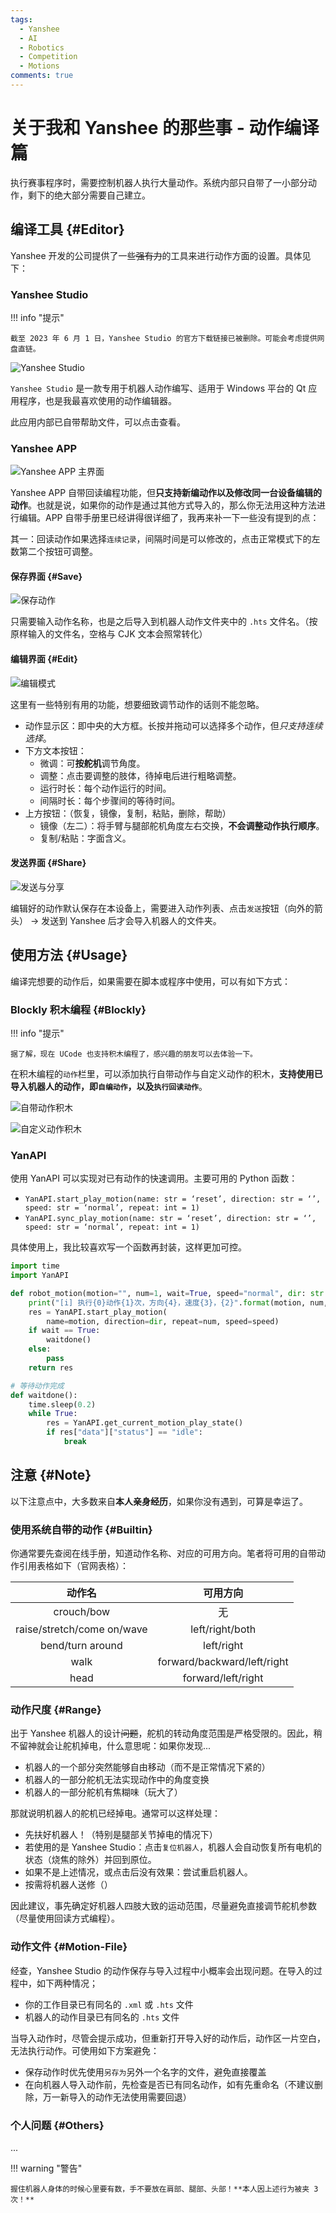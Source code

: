 ```yaml
---
tags:
  - Yanshee
  - AI
  - Robotics
  - Competition
  - Motions
comments: true
---
```


# 关于我和 Yanshee 的那些事 - 动作编译篇

执行赛事程序时，需要控制机器人执行大量动作。系统内部只自带了一小部分动作，剩下的绝大部分需要自己建立。

## 编译工具 {#Editor}

Yanshee 开发的公司提供了一些~~强有力~~的工具来进行动作方面的设置。具体见下：

### Yanshee Studio

!!! info "提示"

    截至 2023 年 6 月 1 日，Yanshee Studio 的官方下载链接已被删除。可能会考虑提供网盘直链。

![Yanshee Studio](img/studio-main.png)

`Yanshee Studio` 是一款专用于机器人动作编写、适用于 Windows 平台的 Qt 应用程序，也是我最喜欢使用的动作编辑器。

此应用内部已自带帮助文件，可以点击查看。

### Yanshee APP

![Yanshee APP 主界面](img/app-main.png "Yanshee APP 主界面")

Yanshee APP 自带回读编程功能，但**只支持新编动作以及修改同一台设备编辑的动作**。也就是说，如果你的动作是通过其他方式导入的，那么你无法用这种方法进行编辑。APP 自带手册里已经讲得很详细了，我再来补一下一些没有提到的点：

其一：回读动作如果选择`连续记录`，间隔时间是可以修改的，点击正常模式下的左数第二个按钮可调整。

#### 保存界面 {#Save}

![保存动作](img/app-save.png)

只需要输入动作名称，也是之后导入到机器人动作文件夹中的 `.hts` 文件名。（按原样输入的文件名，空格与 CJK 文本会照常转化）

#### 编辑界面 {#Edit}

![编辑模式](img/app-motion-edit.png)

这里有一些特别有用的功能，想要细致调节动作的话则不能忽略。

- 动作显示区：即中央的大方框。长按并拖动可以选择多个动作，但*只支持连续选择*。
- 下方文本按钮：
  - 微调：可**按舵机**调节角度。
  - 调整：点击要调整的肢体，待掉电后进行粗略调整。
  - 运行时长：每个动作运行的时间。
  - 间隔时长：每个步骤间的等待时间。
- 上方按钮：（恢复，镜像，复制，粘贴，删除，帮助）
  - 镜像（左二）：将手臂与腿部舵机角度左右交换，**不会调整动作执行顺序**。
  - 复制/粘贴：字面含义。

#### 发送界面 {#Share}

![发送与分享](img/app-share.png)

编辑好的动作默认保存在本设备上，需要进入动作列表、点击`发送`按钮（向外的箭头） -> 发送到 Yanshee 后才会导入机器人的文件夹。

## 使用方法 {#Usage}

编译完想要的动作后，如果需要在脚本或程序中使用，可以有如下方式：

### Blockly 积木编程 {#Blockly}

!!! info "提示"

    据了解，现在 UCode 也支持积木编程了，感兴趣的朋友可以去体验一下。

在积木编程的`动作`栏里，可以添加执行自带动作与自定义动作的积木，**支持使用已导入机器人的动作，即`自编动作`，以及`执行回读动作`**。

![自带动作积木](img/app-blockly-m1.png "执行自带动作的积木，向下滑动有更多")

![自定义动作积木](img/app-blockly-m2.png "执行自定义动作的积木，见括号")

### YanAPI

使用 YanAPI 可以实现对已有动作的快速调用。主要可用的 Python 函数：

- `YanAPI.start_play_motion(name: str = ‘reset’, direction: str = ‘’, speed: str = ‘normal’, repeat: int = 1)`
- `YanAPI.sync_play_motion(name: str = ‘reset’, direction: str = ‘’, speed: str = ‘normal’, repeat: int = 1)`

具体使用上，我比较喜欢写一个函数再封装，这样更加可控。

```python hl=6,7
import time
import YanAPI

def robot_motion(motion="", num=1, wait=True, speed="normal", dir: str = ""):
    print("[i] 执行{0}动作{1}次，方向{4}，速度{3}，{2}".format(motion, num, WAIT[wait], speed, dir))
    res = YanAPI.start_play_motion(
        name=motion, direction=dir, repeat=num, speed=speed)
    if wait == True:
        waitdone()
    else:
        pass
    return res

# 等待动作完成
def waitdone():
    time.sleep(0.2)
    while True:
        res = YanAPI.get_current_motion_play_state()
        if res["data"]["status"] == "idle":
            break
```

## 注意 {#Note}

以下注意点中，大多数来自**本人亲身经历**，如果你没有遇到，可算是幸运了。

### 使用系统自带的动作 {#Builtin}

你通常要先查阅在线手册，知道动作名称、对应的可用方向。笔者将可用的自带动作引用表格如下（官网表格）：

| 动作名 | 可用方向 |
| :-: | :-: |
| crouch/bow | 无 |
| raise/stretch/come on/wave | left/right/both |
| bend/turn around | left/right |
| walk | forward/backward/left/right |
| head | forward/left/right |

### 动作尺度 {#Range}

出于 Yanshee 机器人的设计~~问题~~，舵机的转动角度范围是严格受限的。因此，稍不留神就会让舵机掉电，什么意思呢：如果你发现...

- 机器人的一个部分突然能够自由移动（而不是正常情况下紧的）
- 机器人的一部分舵机无法实现动作中的角度变换
- 机器人的一部分舵机有焦糊味（玩大了）

那就说明机器人的舵机已经掉电。通常可以这样处理：

- 先扶好机器人！（特别是腿部关节掉电的情况下）
- 若使用的是 Yanshee Studio：点击`复位机器人`，机器人会自动恢复所有电机的状态（烧焦的除外）并回到原位。
- 如果不是上述情况，或点击后没有效果：尝试重启机器人。
- 按需将机器人送修（）

因此建议，事先确定好机器人四肢大致的运动范围，尽量避免直接调节舵机参数（尽量使用回读方式编程）。

### 动作文件 {#Motion-File}

经查，Yanshee Studio 的动作保存与导入过程中小概率会出现问题。在导入的过程中，如下两种情况；

- 你的工作目录已有同名的 `.xml` 或 `.hts` 文件
- 机器人的动作目录已有同名的 `.hts` 文件

当导入动作时，尽管会提示成功，但重新打开导入好的动作后，动作区一片空白，无法执行动作。可使用如下方案避免：

- 保存动作时优先使用`另存为`另外一个名字的文件，避免直接覆盖
- 在向机器人导入动作前，先检查是否已有同名动作，如有先重命名（不建议删除，万一新导入的动作无法使用需要回退）

### 个人问题 {#Others}

...

!!! warning "警告"

    握住机器人身体的时候心里要有数，手不要放在肩部、腿部、头部！**本人因上述行为被夹 3 次！**
